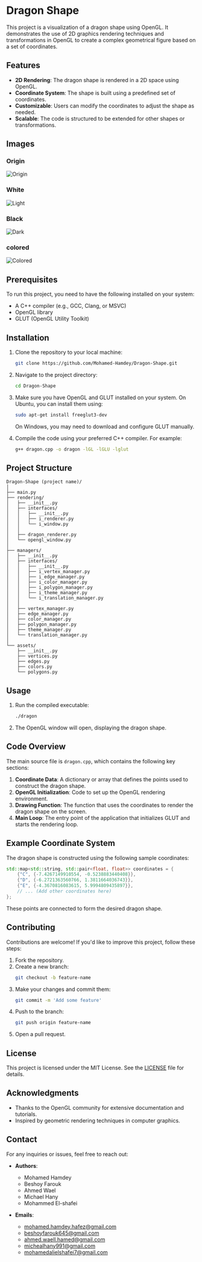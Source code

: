 # Dragon Shape

This project is a visualization of a dragon shape using OpenGL. It demonstrates the use of 2D graphics rendering techniques and transformations in OpenGL to create a complex geometrical figure based on a set of coordinates.

## Features
- **2D Rendering**: The dragon shape is rendered in a 2D space using OpenGL.
- **Coordinate System**: The shape is built using a predefined set of coordinates.
- **Customizable**: Users can modify the coordinates to adjust the shape as needed.
- **Scalable**: The code is structured to be extended for other shapes or transformations.

## Images
### Origin
![Origin](Origin.jpeg)
### White 
![Light](Light.png)
### Black
![Dark](Dark.png)
### colored
![Colored](colored.png)

## Prerequisites
To run this project, you need to have the following installed on your system:

- A C++ compiler (e.g., GCC, Clang, or MSVC)
- OpenGL library
- GLUT (OpenGL Utility Toolkit)

## Installation

1. Clone the repository to your local machine:
   ```bash
   git clone https://github.com/Mohamed-Hamdey/Dragon-Shape.git
   ```

2. Navigate to the project directory:
   ```bash
   cd Dragon-Shape
   ```

3. Make sure you have OpenGL and GLUT installed on your system. On Ubuntu, you can install them using:
   ```bash
   sudo apt-get install freeglut3-dev
   ```

   On Windows, you may need to download and configure GLUT manually.

4. Compile the code using your preferred C++ compiler. For example:
   ```bash
   g++ dragon.cpp -o dragon -lGL -lGLU -lglut
   ```

## Project Structure
```
Dragon-Shape (project name)/
│
├── main.py
├── rendering/
│   ├── __init__.py
│   ├── interfaces/
│   │   ├── __init__.py
│   │   ├── i_renderer.py
│   │   └── i_window.py
│   │ 
│   ├── dragon_renderer.py
│   └── opengl_window.py
│
├── managers/
│   ├── __init__.py
│   ├── interfaces/
│   │   ├── __init__.py
│   │   ├── i_vertex_manager.py
│   │   ├── i_edge_manager.py
│   │   ├── i_color_manager.py
│   │   ├── i_polygon_manager.py
│   │   ├── i_theme_manager.py
│   │   └── i_translation_manager.py
│   │
│   ├── vertex_manager.py
│   ├── edge_manager.py
│   ├── color_manager.py
│   ├── polygon_manager.py
│   ├── theme_manager.py
│   └── translation_manager.py
│
└── assets/
    ├── __init__.py
    ├── vertices.py
    ├── edges.py
    ├── colors.py
    └── polygons.py
```
## Usage

1. Run the compiled executable:
   ```bash
   ./dragon
   ```

2. The OpenGL window will open, displaying the dragon shape.

## Code Overview

The main source file is `dragon.cpp`, which contains the following key sections:

1. **Coordinate Data**: A dictionary or array that defines the points used to construct the dragon shape.
2. **OpenGL Initialization**: Code to set up the OpenGL rendering environment.
3. **Drawing Function**: The function that uses the coordinates to render the dragon shape on the screen.
4. **Main Loop**: The entry point of the application that initializes GLUT and starts the rendering loop.

## Example Coordinate System
The dragon shape is constructed using the following sample coordinates:

```cpp
std::map<std::string, std::pair<float, float>> coordinates = {
    {"C", {-7.4267149910554, -0.5238883440408}},
    {"D", {-6.2721363560766, 1.3811664036743}},
    {"E", {-4.3670816083615, 5.9994809435897}},
    // ... (Add other coordinates here)
};
```

These points are connected to form the desired dragon shape.

## Contributing

Contributions are welcome! If you'd like to improve this project, follow these steps:

1. Fork the repository.
2. Create a new branch:
   ```bash
   git checkout -b feature-name
   ```
3. Make your changes and commit them:
   ```bash
   git commit -m 'Add some feature'
   ```
4. Push to the branch:
   ```bash
   git push origin feature-name
   ```
5. Open a pull request.

## License

This project is licensed under the MIT License. See the [LICENSE](LICENSE) file for details.

## Acknowledgments

- Thanks to the OpenGL community for extensive documentation and tutorials.
- Inspired by geometric rendering techniques in computer graphics.

## Contact

For any inquiries or issues, feel free to reach out:

- **Authors**:
  - Mohamed Hamdey
  - Beshoy Farouk
  - Ahmed Wael
  - Michael Hany
  - Mohammed El-shafei


- **Emails**: 
  - mohamed.hamdey.hafez@gmail.com
  - beshoyfarouk645@gmail.com
  - ahmed.waell.hamed@gmail.com
  - michealhany991@gmail.com
  - mohamedalielshafei7@gmail.com